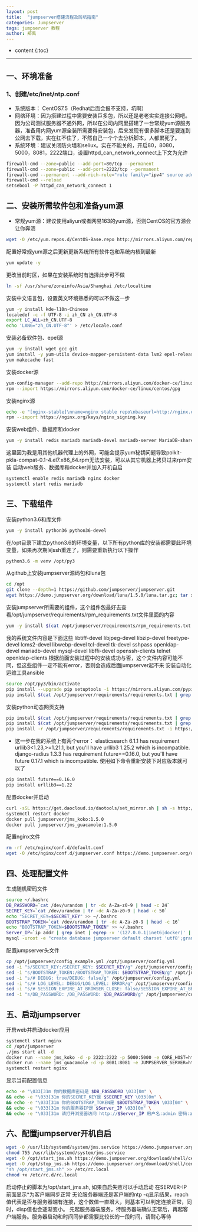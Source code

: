 ```yaml
---
layout: post
title:  "jumpserver搭建流程及防坑指南"
categories: Jumpserver 
tags: jumpserver 教程
author: 郑禹
---
```


* content
{:toc}
---
## 一、环境准备
### 1、创建/etc/inet/ntp.conf 
* 系统版本： CentOS7.5（Redhat后面会报不支持，坑啊）
* 网络环境：因为搭建过程中需要安装巨多包，所以还是老老实实连接公网吧。因为公司测试服务器不通外网，所以在公司内网里搭建了一台常规yum源服务器，准备用内网yum源全装所需要得安装包，后来发现有很多脚本还是要连到公网去下载，实在扛不住了，不然自己一个个去分析脚本，人都累死了。
* 系统环境：建议关闭防火墙和seliux。实在不能关的，开启80，8080，5000，8081，2222端口，设置httpd_can_network_connect上下文为允许

```sh
firewall-cmd --zone=public --add-port=80/tcp --permanent
firewall-cmd --zone=public --add-port=2222/tcp --permanent
firewall-cmd --permanent --add-rich-rule="rule family="ipv4" source address="172.17.0.0/16" port protocol="tcp" port="8080" accept"
firewall-cmd --reload
setsebool -P httpd_can_network_connect 1
```





## 二、安装所需软件包和准备yum源
* 常规yum源：建议使用aliyun或者网易163的yum源，否则CentOS的官方源会让你奔溃
```sh
wget -O /etc/yum.repos.d/CentOS-Base.repo http://mirrors.aliyun.com/repo/Centos-7.repo
```
配置好常规yum源之后更新更新系统所有软件包和系统内核到最新
```sh
yum update -y
```
更改当前时区，如果在安装系统时有选择此步可不做
```sh
ln -sf /usr/share/zoneinfo/Asia/Shanghai /etc/localtime
```
安装中文语言包，设置英文环境熟悉的可以不做这一步
```sh
yum -y install kde-l10n-Chinese
localedef -c -f UTF-8 -i zh_CN zh_CN.UTF-8
export LC_ALL=zh_CN.UTF-8
echo 'LANG="zh_CN.UTF-8"' > /etc/locale.conf
```
安装必备软件包、epel源
```sh
yum -y install wget gcc git
yum install -y yum-utils device-mapper-persistent-data lvm2 epel-release
yum makecache fast
```
安装docker源
```sh
yum-config-manager --add-repo http://mirrors.aliyun.com/docker-ce/linux/centos/docker-ce.repo
rpm --import https://mirrors.aliyun.com/docker-ce/linux/centos/gpg
```
安装nginx源
```sh
echo -e "[nginx-stable]\nname=nginx stable repo\nbaseurl=http://nginx.org/packages/centos/\$releasever/\$basearch/\ngpgcheck=1\nenabled=1\ngpgkey=https://nginx.org/keys/nginx_signing.key" > /etc/yum.repos.d/nginx.repo
rpm --import https://nginx.org/keys/nginx_signing.key
```
安装web组件、数据库和docker
```sh
yum -y install redis mariadb mariadb-devel mariadb-server MariaDB-shared nginx docker-ce
```
这里因为我是用其他机器代理上的外网，可能会提示yum秘钥问题导致polkit-pkla-compat-0.1-4.el7.x86_64.rpm无法安装，可以从其它机器上拷贝过来rpm安装
启动web服务、数据库和docker并加入开机自启
```sh
systemctl enable redis mariadb nginx docker
systemctl start redis mariadb
```

## 三、下载组件
安装python3.6和库文件
```sh
yum -y install python36 python36-devel
```
在/opt目录下建立python3.6的环境变量，以下所有python库的安装都需要此环境变量，如果再次期间ssh重连了，则需要重新执行以下操作
```sh
python3.6 -m venv /opt/py3
```
从github上安装jumpserver源码包和luna包
```sh
cd /opt
git clone --depth=1 https://github.com/jumpserver/jumpserver.git
wget https://demo.jumpserver.org/download/luna/1.5.0/luna.tar.gz; tar xf luna.tar.gz; chown -R root:root luna
```
安装jumpserver所需要的组件，这个组件包最好去查看/opt/jumpserver/requirements/rpm_requirements.txt文件里面的内容
```sh
yum -y install $(cat /opt/jumpserver/requirements/rpm_requirements.txt
```
我的系统文件内容是下面这些
libtiff-devel libjpeg-devel libzip-devel freetype-devel lcms2-devel libwebp-devel tcl-devel tk-devel sshpass openldap-devel mariadb-devel mysql-devel libffi-devel openssh-clients telnet openldap-clients 
根据前面安装过程中的安装成功与否，这个文件内容可能不同，但这些组件一定不能有error，否则会造成后面jumpserver起不来
安装自动化运维工具ansible
```sh
source /opt/py3/bin/activate
pip install --upgrade pip setuptools -i https://mirrors.aliyun.com/pypi/simple/
pip install $(cat /opt/jumpserver/requirements/requirements.txt | grep ansible) -i https://mirrors.aliyun.com/pypi/simple/
```
安装python动态网页支持
```sh
pip install $(cat /opt/jumpserver/requirements/requirements.txt | grep python-gssapi) -i https://mirrors.aliyun.com/pypi/simple/
pip install $(cat /opt/jumpserver/requirements/requirements.txt | grep python-keycloak) -i https://mirrors.aliyun.com/pypi/simple/
pip install -r /opt/jumpserver/requirements/requirements.txt -i https://mirrors.aliyun.com/pypi/simple/
```
* 这一步在我的系统上有两个error：
elasticsearch 6.1.1 has requirement urllib3<1.23,>=1.21.1, but you'll have urllib3 1.25.2 which is incompatible.
django-radius 1.3.3 has requirement future==0.16.0, but you'll have future 0.17.1 which is incompatible. 
使用如下命令重新安装下对应版本就可以了
```sh
pip install future==0.16.0
pip install urllib3==1.22
```
配置docker并启动
```sh
curl -sSL https://get.daocloud.io/daotools/set_mirror.sh | sh -s http://f1361db2.m.daocloud.io
systemctl restart docker
docker pull jumpserver/jms_koko:1.5.0
docker pull jumpserver/jms_guacamole:1.5.0
```
配置nginx文件
```sh
rm -rf /etc/nginx/conf.d/default.conf
wget -O /etc/nginx/conf.d/jumpserver.conf https://demo.jumpserver.org/download/nginx/conf.d/jumpserver.conf
```

## 四、处理配置文件
生成随机密码文件
```sh
source ~/.bashrc
DB_PASSWORD=`cat /dev/urandom | tr -dc A-Za-z0-9 | head -c 24`
SECRET_KEY=`cat /dev/urandom | tr -dc A-Za-z0-9 | head -c 50`
echo "SECRET_KEY=$SECRET_KEY" >> ~/.bashrc
BOOTSTRAP_TOKEN=`cat /dev/urandom | tr -dc A-Za-z0-9 | head -c 16`
echo "BOOTSTRAP_TOKEN=$BOOTSTRAP_TOKEN" >> ~/.bashrc
Server_IP=`ip addr | grep inet | egrep -v '(127.0.0.1|inet6|docker)' | awk '{print $2}' | tr -d "addr:" | head -n 1 | cut -d / -f1`
mysql -uroot -e "create database jumpserver default charset 'utf8';grant all on jumpserver.* to 'jumpserver'@'127.0.0.1' identified by '$DB_PASSWORD';flush privileges;"
```
配置jumpserver头文件
```sh
cp /opt/jumpserver/config_example.yml /opt/jumpserver/config.yml
sed -i "s/SECRET_KEY:/SECRET_KEY: $SECRET_KEY/g" /opt/jumpserver/config.yml
sed -i "s/BOOTSTRAP_TOKEN:/BOOTSTRAP_TOKEN: $BOOTSTRAP_TOKEN/g" /opt/jumpserver/config.yml
sed -i "s/# DEBUG: true/DEBUG: false/g" /opt/jumpserver/config.yml
sed -i "s/# LOG_LEVEL: DEBUG/LOG_LEVEL: ERROR/g" /opt/jumpserver/config.yml
sed -i "s/# SESSION_EXPIRE_AT_BROWSER_CLOSE: false/SESSION_EXPIRE_AT_BROWSER_CLOSE: true/g" /opt/jumpserver/config.yml
sed -i "s/DB_PASSWORD: /DB_PASSWORD: $DB_PASSWORD/g" /opt/jumpserver/config.yml
```

## 五、启动jumpserver
开启web并启动docker应用
```sh
systemctl start nginx
cd /opt/jumpserver
./jms start all -d
docker run --name jms_koko -d -p 2222:2222 -p 5000:5000 -e CORE_HOST=http://$Server_IP:8080 -e BOOTSTRAP_TOKEN=$BOOTSTRAP_TOKEN jumpserver/jms_koko:1.5.0
docker run --name jms_guacamole -d -p 8081:8081 -e JUMPSERVER_SERVER=http://$Server_IP:8080 -e BOOTSTRAP_TOKEN=$BOOTSTRAP_TOKEN jumpserver/jms_guacamole:1.5.0
systemctl restart nginx
```
显示当前配置信息
```sh
echo -e "\033[31m 你的数据库密码是 $DB_PASSWORD \033[0m" \
&& echo -e "\033[31m 你的SECRET_KEY是 $SECRET_KEY \033[0m" \
&& echo -e "\033[31m 你的BOOTSTRAP_TOKEN是 $BOOTSTRAP_TOKEN \033[0m" \
&& echo -e "\033[31m 你的服务器IP是 $Server_IP \033[0m" \
&& echo -e "\033[31m 请打开浏览器访问 http://$Server_IP 用户名:admin 密码:admin \033[0m"
```
## 六、配置jumpserver开机自启
```sh
wget -O /usr/lib/systemd/system/jms.service https://demo.jumpserver.org/download/shell/centos/jms.service
chmod 755 /usr/lib/systemd/system/jms.service
wget -O /opt/start_jms.sh https://demo.jumpserver.org/download/shell/centos/start_jms.sh
wget -O /opt/stop_jms.sh https://demo.jumpserver.org/download/shell/centos/stop_jms.sh
"sh /opt/start_jms.sh" >> /etc/rc.local
chmod +x /etc/rc.d/rc.local
```
启动停止的脚本为/opt/start_jms.sh, 如果自启失败可以手动启动
在SERVER-IP前面显示*为客户端同步正常 
无论服务器端还是客户端的ntp -q显示结果，reach值代表是否与服务器端有连接，这个数值一直增大，则基本可以判定连接正常，同时，disp值也会逐渐变小。 
先起服务器端服务，待服务器端确认正常后，再起客户端服务。服务器启动和时间同步都需要比较长的一段时间，请耐心等待

---
